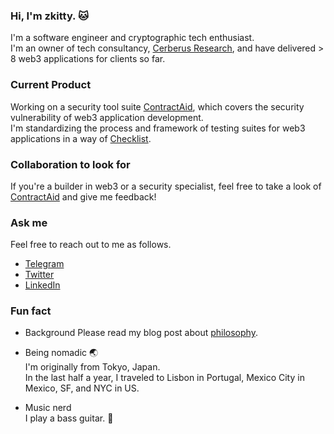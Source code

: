 ### Hi, I'm zkitty. 🐱

I'm a software engineer and cryptographic tech enthusiast.  
I'm an owner of tech consultancy, [Cerberus Research](https://0xcerberus.io), and have delivered > 8 web3 applications for clients so far.

### Current Product 

Working on a security tool suite [ContractAid](https://contractaid.io), which covers the security vulnerability of web3 application development.  
I'm standardizing the process and framework of testing suites for web3 applications in a way of [Checklist](https://github.com/zk1tty/Solidity-Security-Checklist).


### Collaboration to look for

If you're a builder in web3 or a security specialist, feel free to take a look of [ContractAid](https://contractaid.io) and give me feedback!

### Ask me

Feel free to reach out to me as follows.
- [Telegram](https://t.me/suricata3838)
- [Twitter](https://twitter.com/suricata3838)
- [LinkedIn]()



### Fun fact
- Background
Please read my blog post about [philosophy](https://zkitty.me/from-theory-to-delivery).


- Being nomadic 🌏  
I'm originally from Tokyo, Japan.  
In the last half a year, I traveled to Lisbon in Portugal, Mexico City in Mexico, SF, and NYC in US.
  
- Music nerd   
I play a bass guitar. 🎸

<!--
**zk1tty/zk1tty** is a ✨ _special_ ✨ repository because its `README.md` (this file) appears on your GitHub profile.

Here are some ideas to get you started:

- 🔭 I’m currently working on ...
- 🌱 I’m currently learning ...
- 👯 I’m looking to collaborate on ...
- 🤔 I’m looking for help with ...
- 💬 Ask me about ...
- 📫 How to reach me: ...
- 😄 Pronouns: ...
- ⚡ Fun fact: ...
-->
